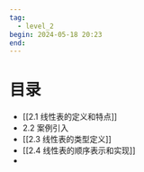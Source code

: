 ```yaml
---
tag: 
  - level_2 
begin: 2024-05-18 20:23
end: 
---
```


# 目录

- [[2.1 线性表的定义和特点]]
- 2.2 案例引入
- [[2.3 线性表的类型定义]]
- [[2.4 线性表的顺序表示和实现]]
- 
